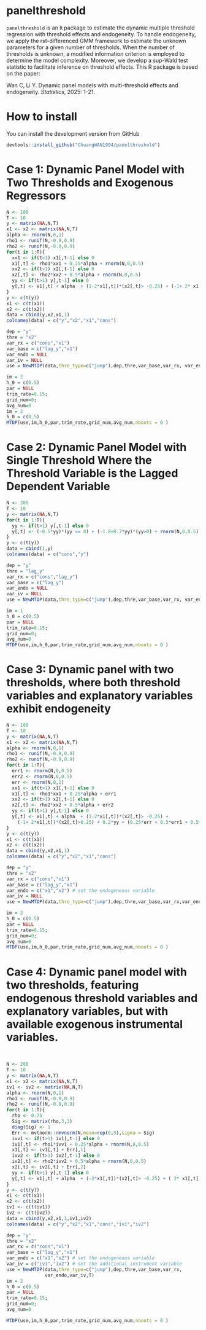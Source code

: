 # panelthreshold

`panelthreshold` is an `R` package to estimate the dynamic multiple threshold regression with threshold 
    effects and endogeneity. To handle endogeneity, we apply the rst-differenced GMM framework
    to estimate the unknown parameters for a given number of thresholds. When the number of thresholds 
    is unknown, a modified information criterion is employed to determine the model complexity.  Moreover, 
    we develop a sup-Wald test statistic to facilitate inference on threshold effects. This R package is based on the paper:

Wan C, Li Y. Dynamic panel models with multi-threshold effects and endogeneity. *Statistics*, 2025: 1-21.
    
# How to install
You can install the development version from GitHub
```r
devtools::install_github("ChuangWAN1994/panelthreshold")
```

# Case 1: Dynamic Panel Model with Two Thresholds and Exogenous Regressors
```r
N <- 100
T <- 10
y <- matrix(NA,N,T)
x1 <- x2 <- matrix(NA,N,T)
alpha <- rnorm(N,0,1)
rho1 <- runif(N,-0.9,0.9)
rho2 <- runif(N,-0.9,0.9)
for(t in 1:T){
  xx1 <- if(t>1) x1[,t-1] else 0
  x1[,t] <- rho1*xx1 + 0.25*alpha + rnorm(N,0,0.5)
  xx2 <- if(t>1) x2[,t-1] else 0
  x2[,t] <- rho2*xx2 + 0.5*alpha + rnorm(N,0,0.5)
  yy <- if(t>1) y[,t-1] else 0
  y[,t] <- x1[,t] + alpha  + (1-2*x1[,t])*(x2[,t]> -0.25) + (-1+ 2* x1[,t])*(x2[,t]>0.25) + 0.2*yy + rnorm(N,0,0.5)
}
y <- c(t(y))
x1 <- c(t(x1))
x2 <- c(t(x2))
data = cbind(y,x2,x1,1)
colnames(data) = c("y","x2","x1","cons")

dep = "y"
thre = "x2"
var_rx = c("cons","x1")
var_base = c("lag_y","x1")
var_endo = NULL
var_iv = NULL
use = NewMTDP(data,thre_type=c("jump"),dep,thre,var_base,var_rx, var_endo,var_iv,T)

im = 2
h_0 = c(0.5)
par = NULL
trim_rate=0.15;
grid_num=0;
avg_num=0
im = 2
h_0 = c(0.5)
MTDP(use,im,h_0,par,trim_rate,grid_num,avg_num,nboots = 0 )
```

# Case 2: Dynamic Panel Model with Single Threshold Where the Threshold Variable is the Lagged Dependent Variable
```r
N <- 200
T <- 10
y <- matrix(NA,N,T)
for(t in 1:T){
  yy <- if(t>1) y[,t-1] else 0
  y[,t] <- (-0.5*yy)*(yy <= 0) + (-1.8+0.7*yy)*(yy>0) + rnorm(N,0,0.5)
}
y <- c(t(y))
data = cbind(1,y)
colnames(data) = c("cons","y")

dep = "y"
thre = "lag_y"
var_rx = c("cons","lag_y")
var_base = c("lag_y")
var_endo = NULL
var_iv = NULL
use = NewMTDP(data,thre_type=c("jump"),dep,thre,var_base,var_rx, var_endo,var_iv,T)

im = 1
h_0 = c(0.5)
par = NULL 
trim_rate=0.15;
grid_num=0;
avg_num=0
MTDP(use,im,h_0,par,trim_rate,grid_num,avg_num,nboots = 0 )
```

# Case 3: Dynamic panel with two thresholds, where both threshold variables and explanatory variables exhibit endogeneity
```r
N <- 100
T <- 10
y <- matrix(NA,N,T)
x1 <- x2 <- matrix(NA,N,T)
alpha <- rnorm(N,0,1)
rho1 <- runif(N,-0.9,0.9)
rho2 <- runif(N,-0.9,0.9)
for(t in 1:T){
  err1 <- rnorm(N,0,0.5)
  err2 <- rnorm(N,0,0.5)
  err <- rnorm(N,0,1)
  xx1 <- if(t>1) x1[,t-1] else 0
  x1[,t] <- rho1*xx1 + 0.25*alpha + err1
  xx2 <- if(t>1) x2[,t-1] else 0 
  x2[,t] <- rho2*xx2 + 0.5*alpha + err2
  yy <- if(t>1) y[,t-1] else 0
  y[,t] <- x1[,t] + alpha  + (1-2*x1[,t])*(x2[,t]> -0.25) + 
    (-1+ 2*x1[,t])*(x2[,t]>0.25) + 0.2*yy + (0.25*err + 0.5*err1 + 0.5*err2)
}
y <- c(t(y))
x1 <- c(t(x1))
x2 <- c(t(x2))
data = cbind(y,x2,x1,1)
colnames(data) = c("y","x2","x1","cons")

dep = "y"
thre = "x2"
var_rx = c("cons","x1")
var_base = c("lag_y","x1")
var_endo = c("x1","x2") # set the endogeneous variable
var_iv = NULL
use = NewMTDP(data,thre_type=c("jump"),dep,thre,var_base,var_rx,var_endo,var_iv,T)

im = 2
h_0 = c(0.5)
par = NULL
trim_rate=0.15;
grid_num=0;
avg_num=0
MTDP(use,im,h_0,par,trim_rate,grid_num,avg_num,nboots = 0 )
```

# Case 4: Dynamic panel model with two thresholds, featuring endogenous threshold variables and explanatory variables, but with available exogenous instrumental variables.

```r


N <- 200
T <- 10
y <- matrix(NA,N,T)
x1 <- x2 <- matrix(NA,N,T)
iv1 <- iv2 <- matrix(NA,N,T)
alpha <- rnorm(N,0,1)
rho1 <- runif(N,-0.9,0.9)
rho2 <- runif(N,-0.9,0.9)
for(t in 1:T){
  rho <- 0.75
  Sig <- matrix(rho,3,3)
  diag(Sig) <- 1
  Err <- mvtnorm::rmvnorm(N,mean=rep(0,3),sigma = Sig) 
  ivv1 <- if(t>1) iv1[,t-1] else 0
  iv1[,t] <- rho1*ivv1 + 0.25*alpha + rnorm(N,0,0.5)
  x1[,t] <- iv1[,t] + Err[,1]
  ivv2 <- if(t>1) iv2[,t-1] else 0
  iv2[,t] <- rho2*ivv2 + 0.5*alpha + rnorm(N,0,0.5)
  x2[,t] <- iv2[,t] + Err[,2]
  yy <- if(t>1) y[,t-1] else 0
  y[,t] <- x1[,t] + alpha  + (-2*x1[,t])*(x2[,t]> -0.25) + ( 2* x1[,t])*(x2[,t]>0.25)  + Err[,3] + 0.2*yy
}
y <- c(t(y))
x1 <- c(t(x1))
x2 <- c(t(x2))
iv1 <- c(t(iv1))
iv2 <- c(t(iv2))
data = cbind(y,x2,x1,1,iv1,iv2)
colnames(data) = c("y","x2","x1","cons","iv1","iv2")

dep = "y"
thre = "x2"
var_rx = c("cons","x1")
var_base = c("lag_y","x1")
var_endo = c("x1","x2") # set the endogeneous variable
var_iv = c("iv1","iv2") # set the additional instrument variable
use = NewMTDP(data,thre_type=c("jump"),dep,thre,var_base,var_rx,
              var_endo,var_iv,T)
im = 2
h_0 = c(0.5)
par = NULL
trim_rate=0.15;
grid_num=0;
avg_num=0

MTDP(use,im,h_0,par,trim_rate,grid_num,avg_num,nboots = 0 )
```
